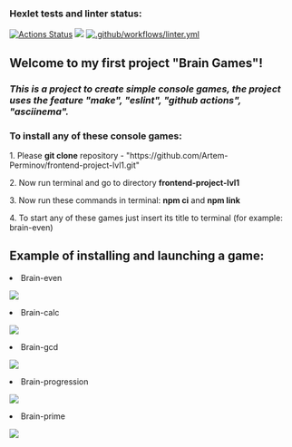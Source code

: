 ### Hexlet tests and linter status:
[![Actions Status](https://github.com/Artem-Perminov/frontend-project-lvl1/workflows/hexlet-check/badge.svg)](https://github.com/Artem-Perminov/frontend-project-lvl1/actions)
<a href="https://codeclimate.com/github/codeclimate/codeclimate/maintainability"><img src="https://api.codeclimate.com/v1/badges/a99a88d28ad37a79dbf6/maintainability" /></a>
[![.github/workflows/linter.yml](https://github.com/Artem-Perminov/frontend-project-lvl1/actions/workflows/linter.yml/badge.svg)](https://github.com/Artem-Perminov/frontend-project-lvl1/actions/workflows/linter.yml)

<h2>Welcome to my first project "Brain Games"!</h2>
<h3><i>This is a project to create simple console games, the project uses the feature "make", "eslint", "github actions", "asciinema".</i></h3>

<h3><b>To install any of these console games:</b></h3>
<p>1. Please <b>git clone</b> repository - "https://github.com/Artem-Perminov/frontend-project-lvl1.git"</p>
<p>2. Now run terminal and go to directory <b>frontend-project-lvl1</b>
<p>3. Now run these commands in terminal:
<b>npm ci</b> and 
<b>npm link</b>
<p>4. To start any of these games just insert its title to terminal (for example: brain-even)</p>

<h2>Example of installing and launching a game:</h2> 
<p><li>Brain-even</li></p>
<a href="https://asciinema.org/a/wCnTKy5t2jQrMPOBpPwQJq2xB" target="_blank"><img src="https://asciinema.org/a/wCnTKy5t2jQrMPOBpPwQJq2xB.svg" /></a>
<p><li>Brain-calc</li></p>
<a href="https://asciinema.org/a/yWqvHeFg5XEnoL2yWt8Fx5cZ7" target="_blank"><img src="https://asciinema.org/a/yWqvHeFg5XEnoL2yWt8Fx5cZ7.svg" /></a>
<p><li>Brain-gcd</li></p>
<a href="https://asciinema.org/a/3dLSKAN8FsFsJN0qOFhhJnJEn" target="_blank"><img src="https://asciinema.org/a/3dLSKAN8FsFsJN0qOFhhJnJEn.svg" /></a>
<p><li>Brain-progression</li></p>
<a href="https://asciinema.org/a/zszK0gUOq49u0re14xU7T7AzC" target="_blank"><img src="https://asciinema.org/a/zszK0gUOq49u0re14xU7T7AzC.svg" /></a>
<p><li>Brain-prime</li></p>
<a href="https://asciinema.org/a/oZzvHwdTfI0WauJXibDsO287v" target="_blank"><img src="https://asciinema.org/a/oZzvHwdTfI0WauJXibDsO287v.svg" /></a>